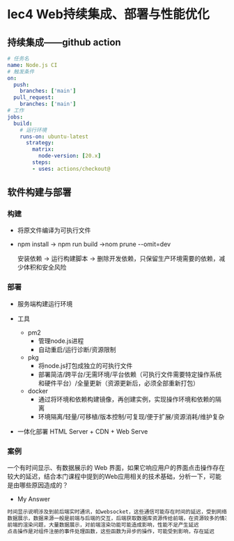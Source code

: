 # lec4 Web持续集成、部署与性能优化

## 持续集成——github  action

```yaml
# 任务名
name: Node.js CI
# 触发条件
on:
  push:
    branches: ['main']
  pull_request:
    branches: ['main']
# 工作
jobs:
  build:
    # 运行环境
    runs-on: ubuntu-latest
      strategy:
        matrix:
          node-version: [20.x]
		steps:
		- uses: actions/checkout@
```

## 软件构建与部署

### 构建

- 将原文件编译为可执行文件

- npm install -> npm run build ->nom prune --omit=dev

  安装依赖 -> 运行构建脚本 -> 删除开发依赖，只保留生产环境需要的依赖，减少体积和安全风险

### 部署

- 服务端构建运行环境
- 工具
  - pm2
    - 管理node.js进程
    - 自动重启/运行诊断/资源限制
  - pkg
    - 将node.js打包成独立的可执行文件
    - 部署简洁/跨平台/无需环境/平台依赖（可执行文件需要特定操作系统和硬件平台）/全量更新（资源更新后，必须全部重新打包）
  - docker
    - 通过将环境和依赖构建镜像，再创建实例，实现操作环境和依赖的隔离
    - 环境隔离/轻量/可移植/版本控制/可复现/便于扩展/资源消耗/维护复杂

- 一体化部署 HTML Server + CDN + Web Serve

### 案例

一个有时间显示、有数据展示的 Web 界面，如果它响应用户的界面点击操作存在较大的延迟，结合本门课程中提到的Web应用相关的技术基础，分析一下，可能是由哪些原因造成的？

- My Answer

```bash
时间显示说明涉及到前后端实时通讯，如websocket，这些通信可能存在时间的延迟，受到网络影响
数据展示，数据来源一般是前端与后端的交互，后端获取数据库资源传给前端，在资源较多的情况下，可能存在延迟现象
前端的渲染问题，大量数据展示，对前端渲染功能可能造成影响，性能不足产生延迟
点击操作是对组件注册的事件处理函数，这些函数为异步的操作，可能受到影响，存在延迟
```